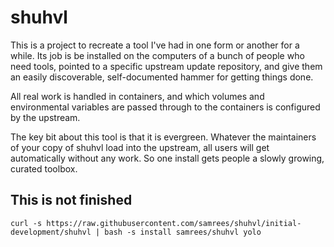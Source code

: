 # shuhvl

This is a project to recreate a tool I've had in one form or another for a while.
Its job is be installed on the computers of a bunch of people who need tools, pointed
to a specific upstream update repository, and give them an easily discoverable,
self-documented hammer for getting things done.

All real work is handled in containers, and which volumes and environmental variables
are passed through to the containers is configured by the upstream.

The key bit about this tool is that it is evergreen. Whatever the maintainers of your
copy of shuhvl load into the upstream, all users will get automatically without any
work. So one install gets people a slowly growing, curated toolbox.

## This is not finished

`curl -s https://raw.githubusercontent.com/samrees/shuhvl/initial-development/shuhvl | bash -s install samrees/shuhvl yolo`
